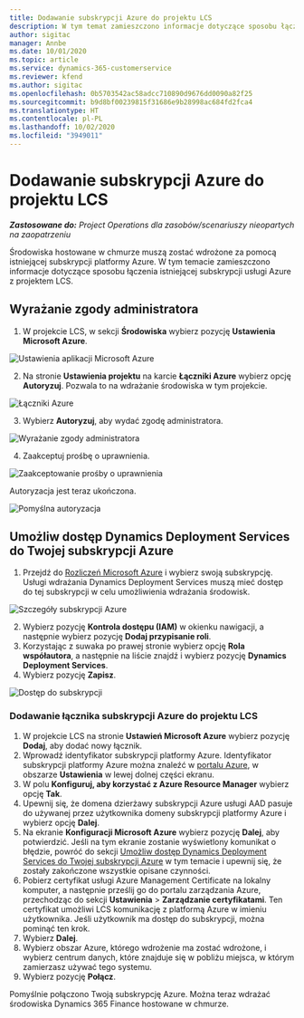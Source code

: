```yaml
---
title: Dodawanie subskrypcji Azure do projektu LCS
description: W tym temat zamieszczono informacje dotyczące sposobu łączenia subskrypcji usługi Azure z projektem LCS.
author: sigitac
manager: Annbe
ms.date: 10/01/2020
ms.topic: article
ms.service: dynamics-365-customerservice
ms.reviewer: kfend
ms.author: sigitac
ms.openlocfilehash: 0b5703542ac58adcc710890d9676dd0090a82f25
ms.sourcegitcommit: b9d8bf00239815f31686e9b28998ac684fd2fca4
ms.translationtype: HT
ms.contentlocale: pl-PL
ms.lasthandoff: 10/02/2020
ms.locfileid: "3949011"
---
```

# <a name="add-an-azure-subscription-to-lcs-project"></a>Dodawanie subskrypcji Azure do projektu LCS

_**Zastosowane do:** Project Operations dla zasobów/scenariuszy nieopartych na zaopatrzeniu_

Środowiska hostowane w chmurze muszą zostać wdrożone za pomocą istniejącej subskrypcji platformy Azure. W tym temacie zamieszczono informacje dotyczące sposobu łączenia istniejącej subskrypcji usługi Azure z projektem LCS. 

## <a name="grant-admin-consent"></a>Wyrażanie zgody administratora

1. W projekcie LCS, w sekcji **Środowiska** wybierz pozycję **Ustawienia Microsoft Azure**.

![Ustawienia aplikacji Microsoft Azure](./media/1MicrosoftAzureSettings.png)

2. Na stronie **Ustawienia projektu** na karcie **Łączniki Azure** wybierz opcję **Autoryzuj**. Pozwala to na wdrażanie środowiska w tym projekcie.

![Łączniki Azure](./media/2AzureConnectors.png)

3. Wybierz **Autoryzuj**, aby wydać zgodę administratora.

![Wyrażanie zgody administratora](./media/3GrantAdminConsent.png)

4. Zaakceptuj prośbę o uprawnienia.

![Zaakceptowanie prośby o uprawnienia](./media/4AcceptPermissionRequest.png)

Autoryzacja jest teraz ukończona. 

![Pomyślna autoryzacja](./media/5AuthorizationComplete.png)

## <a name="provide-dynamics-deployment-services-access-to-your-azure-subscription"></a><a name="provide"></a>Umożliw dostęp Dynamics Deployment Services do Twojej subskrypcji Azure

1. Przejdź do [Rozliczeń Microsoft Azure](https://portal.azure.com/#blade/Microsoft\_Azure\_Billing/SubscriptionsBlade) i wybierz swoją subskrypcję. Usługi wdrażania Dynamics Deployment Services muszą mieć dostęp do tej subskrypcji w celu umożliwienia wdrażania środowisk.

![Szczegóły subskrypcji Azure](./media/6AzureSubscription.png)

2. Wybierz pozycję **Kontrola dostępu (IAM)** w okienku nawigacji, a następnie wybierz pozycję **Dodaj przypisanie roli**.
3. Korzystając z suwaka po prawej stronie wybierz opcję **Rola współautora**, a następnie na liście znajdź i wybierz pozycję **Dynamics Deployment Services**. 
4. Wybierz pozycję **Zapisz**.

![Dostęp do subskrypcji](./media/7SubscriptionAccess.png)

### <a name="add-a-subscription-connector-to-an-lcs-project"></a>Dodawanie łącznika subskrypcji Azure do projektu LCS

1. W projekcie LCS na stronie **Ustawień Microsoft Azure** wybierz pozycję **Dodaj**, aby dodać nowy łącznik.
2. Wprowadź identyfikator subskrypcji platformy Azure. Identyfikator subskrypcji platformy Azure można znaleźć w [portalu Azure](https://ms.portal.azure.com/), w obszarze **Ustawienia** w lewej dolnej części ekranu.
3. W polu **Konfiguruj, aby korzystać z Azure Resource Manager** wybierz opcję **Tak**.
4. Upewnij się, że domena dzierżawy subskrypcji Azure usługi AAD pasuje do używanej przez użytkownika domeny subskrypcji platformy Azure i wybierz opcję **Dalej**.
5. Na ekranie **Konfiguracji Microsoft Azure** wybierz pozycję **Dalej**, aby potwierdzić. Jeśli na tym ekranie zostanie wyświetlony komunikat o błędzie, powróć do sekcji [Umożliw dostęp Dynamics Deployment Services do Twojej subskrypcji Azure](#provide) w tym temacie i upewnij się, że zostały zakończone wszystkie opisane czynności.
6. Pobierz certyfikat usługi Azure Management Certificate na lokalny komputer, a następnie prześlij go do portalu zarządzania Azure, przechodząc do sekcji **Ustawienia** > **Zarządzanie certyfikatami**. Ten certyfikat umożliwi LCS komunikację z platformą Azure w imieniu użytkownika. Jeśli użytkownik ma dostęp do subskrypcji, można pominąć ten krok.
7. Wybierz **Dalej**.
8. Wybierz obszar Azure, którego wdrożenie ma zostać wdrożone, i wybierz centrum danych, które znajduje się w pobliżu miejsca, w którym zamierzasz używać tego systemu.
9.  Wybierz pozycję **Połącz**.

Pomyślnie połączono Twoją subskrypcję Azure. Można teraz wdrażać środowiska Dynamics 365 Finance hostowane w chmurze.


